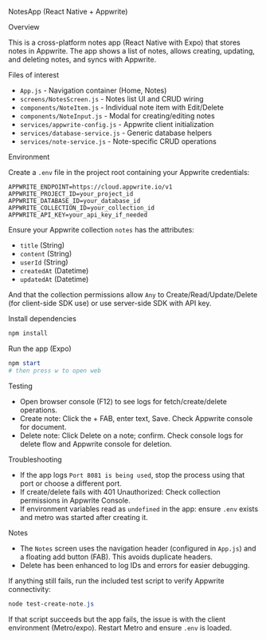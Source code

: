 NotesApp (React Native + Appwrite)

Overview

This is a cross-platform notes app (React Native with Expo) that stores notes in Appwrite. The app shows a list of notes, allows creating, updating, and deleting notes, and syncs with Appwrite.

Files of interest

- `App.js` - Navigation container (Home, Notes)
- `screens/NotesScreen.js` - Notes list UI and CRUD wiring
- `components/NoteItem.js` - Individual note item with Edit/Delete
- `components/NoteInput.js` - Modal for creating/editing notes
- `services/appwrite-config.js` - Appwrite client initialization
- `services/database-service.js` - Generic database helpers
- `services/note-service.js` - Note-specific CRUD operations

Environment

Create a `.env` file in the project root containing your Appwrite credentials:

```
APPWRITE_ENDPOINT=https://cloud.appwrite.io/v1
APPWRITE_PROJECT_ID=your_project_id
APPWRITE_DATABASE_ID=your_database_id
APPWRITE_COLLECTION_ID=your_collection_id
APPWRITE_API_KEY=your_api_key_if_needed
```

Ensure your Appwrite collection `notes` has the attributes:
- `title` (String)
- `content` (String)
- `userId` (String)
- `createdAt` (Datetime)
- `updatedAt` (Datetime)

And that the collection permissions allow `Any` to Create/Read/Update/Delete (for client-side SDK use) or use server-side SDK with API key.

Install dependencies

```powershell
npm install
```

Run the app (Expo)

```powershell
npm start
# then press w to open web
```

Testing

- Open browser console (F12) to see logs for fetch/create/delete operations.
- Create note: Click the + FAB, enter text, Save. Check Appwrite console for document.
- Delete note: Click Delete on a note; confirm. Check console logs for delete flow and Appwrite console for deletion.

Troubleshooting

- If the app logs `Port 8081 is being used`, stop the process using that port or choose a different port.
- If create/delete fails with 401 Unauthorized: Check collection permissions in Appwrite Console.
- If environment variables read as `undefined` in the app: ensure `.env` exists and metro was started after creating it.

Notes

- The `Notes` screen uses the navigation header (configured in `App.js`) and a floating add button (FAB). This avoids duplicate headers.
- Delete has been enhanced to log IDs and errors for easier debugging.

If anything still fails, run the included test script to verify Appwrite connectivity:

```powershell
node test-create-note.js
```

If that script succeeds but the app fails, the issue is with the client environment (Metro/expo). Restart Metro and ensure `.env` is loaded.
